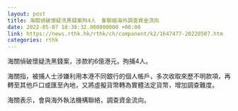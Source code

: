 ```yaml
---
layout: post
title: 海關偵破懷疑洗黑錢案拘4人　會聯絡海外調查資金流向
date: 2022-05-07 18:38:32.000000000 +08:00
link: https://news.rthk.hk/rthk/ch/component/k2/1647477-20220507.htm
categories: rthk
---
```


海關偵破懷疑洗黑錢案，涉款約6億港元，拘捕4人。

海關指，被捕人士涉嫌利用本港不同銀行的個人帳戶，多次收取來歷不明款項，再轉至其他戶口或匯至內地，又將虛擬貨幣轉為實體法定貨幣，增加調查難度。

海關表示，會與海外執法機構聯絡，調查資金流向。
